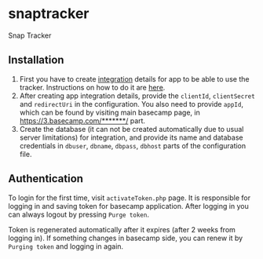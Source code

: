 # snaptracker
Snap Tracker

## Installation

1. First you have to create [integration](https://integrate.37signals.com/) details for app to be able to use the tracker. Instructions on how to do it are [here](https://github.com/basecamp/api/blob/master/sections/authentication.md#oauth-2).
2. After creating app integration details, provide the `clientId`, `clientSecret` and `redirectUri` in the configuration. You also need to provide `appId`, which can be found by visiting main basecamp page, in https://3.basecamp.com/*******/ part.
3. Create the database (it can not be created automatically due to usual server limitations) for integration, and provide its name and database credentials in `dbuser`, `dbname`, `dbpass`, `dbhost` parts of the configuration file.

## Authentication

To login for the first time, visit `activateToken.php` page. It is responsible for logging in and saving token for basecamp application. After logging in you can always logout by pressing `Purge token`.

Token is regenerated automatically after it expires (after 2 weeks from logging in). If something changes in basecamp side, you can renew it by `Purging token` and logging in again.
